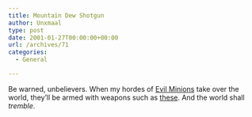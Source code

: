 ```yaml
---
title: Mountain Dew Shotgun
author: Unxmaal
type: post
date: 2001-01-27T00:00:00+00:00
url: /archives/71
categories:
  - General

---
```

Be warned, unbelievers. When my hordes of [Evil Minions][1] take over the world, they&#8217;ll be armed with weapons such as <A title="Locked, cocked, and loaded." HREF="http://www.birdman.org/products/DoTheDew.htm">these</A>. And the world shall <font color="blue"><a title="Granted, this could be from the caffeine."><i>tremble</i></a></font>.

 [1]: http://unxmaal.com/?minionrules.txt "Be one of us!"